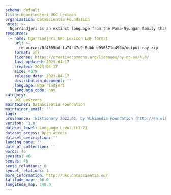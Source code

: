 ```yaml
---
schema: default
title: Ngarrindjeri UKC Lexicon
organization: DataScientia Foundation
notes: >-
  Ngarrindjeri is an extinct language from the Pama-Nyungan family that used to be spoken in Australia. The UKC Lexicon of Ngarrindjeri is represented as a lexico-semantic network. It consists of words, word senses, synsets, as well as sense-level and synset-level relationships
resources:
  - name: Ngarrindjeri UKC Lexicon LMF format
    url: >-
      resources/0f4595bd-fa74-47c9-8dbb-e956871c499b/output-nay.zip
    format: xml
    license: https://creativecommons.org/licenses/by-nc-sa/4.0/
    last_updated: 2023-04-17
    created: 2023-04-17
    size: 4079
    release_date: 2023-04-17
    distribution_document: ''
    language: Ngarrindjeri
    language_code: nay
category:
  - UKC Lexicons
maintainer: DataScientia Foundation
maintainer_email: ''
tags: ''
provenance: 'Wiktionary 2022.01. by Wikimedia Foundation (http://en.wiktionary.org); CogNet 2.1 by Khuyagbaatar Batsuren, National University of Mongolia (http://cognet.ukc.disi.unitn.it); Princeton WordNet 2.1 by Princeton University (https://wordnet.princeton.edu)'
version: '1.0'
dataset_level: Language Level (L1-2)
dataset_access: Open Access
dataset_description: ''
landing_page: ''
date_of_collection: ''
words: 46
synsets: 46
senses: 46
sense_relations: 0
synset_relations: 1
more_information: http://ukc.datascientia.eu/
latitude_map: -36.0
longitude_map: 140.0
---
```

